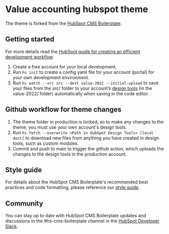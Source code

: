 # Value accounting hubspot theme

The theme is forked from the [HubSpot CMS Boilerplate](https://designers.hubspot.com/docs/building-blocks/themes/hubspot-cms-boilerplate).

## Getting started

For more details read the [HubSpot guide for creating an efficient development workflow](https://developers.hubspot.com/docs/cms/guides/creating-an-efficient-development-workflow)

1. Create a free account for your local development.
1. Run `hs init` to create a config yaml file for your account (portal) for your own development environment.
1. Run `hs watch --src src --dest value-2022 --initial-upload` to save your files from the src/ folder to your account’s [design tools](https://developers.hubspot.com/docs/cms/developer-reference/design-manager) (in the value-2022/ folder) automatically when saving in the code editor.

## Github workflow for theme changes

1. The theme folder in production is locked, so to make any changes to the theme, you must use your own account's design tools.
1. Run `hs fetch --overwrite <Path in HubSpot Design Tools> [local dest]` to download new files from anything you have created in design tools, such as custom modules.
1. Commit and push to main to trigger the github action, which uploads the changes to the design tools in the production account.

## Style guide

For details about the HubSpot CMS Boilerplate's recommended best practices and code formatting, please reference our [style guide](https://github.com/HubSpot/cms-theme-boilerplate/blob/master/STYLEGUIDE.md).

## Community

You can stay up to date with HubSpot CMS Boilerplate updates and discussions in the #hs-cms-boilerplate channel in the [HubSpot Developer Slack](https://designers.hubspot.com/slack).
